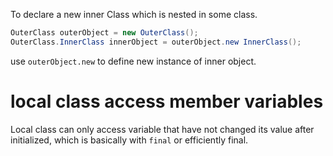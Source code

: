 To declare a new inner Class which is nested in some class.
```java
OuterClass outerObject = new OuterClass();
OuterClass.InnerClass innerObject = outerObject.new InnerClass();
```
use `outerObject.new` to define new instance of inner object.

# local class access member variables
Local class can only access variable that have not changed its value after 
initialized, which is basically with `final` or efficiently final.
